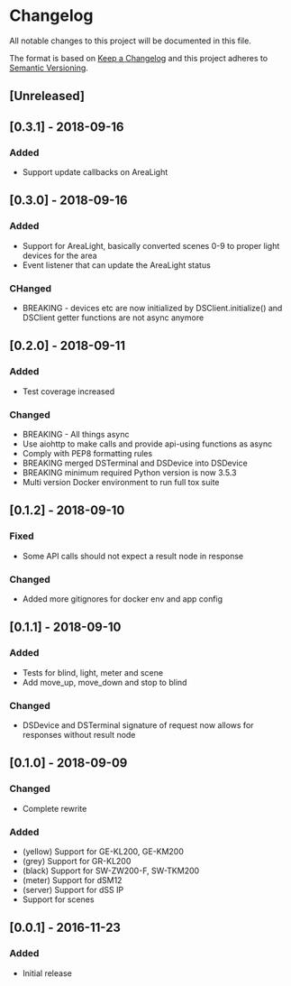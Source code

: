 # Changelog
All notable changes to this project will be documented in this file.

The format is based on [Keep a Changelog](http://keepachangelog.com/en/1.0.0/)
and this project adheres to [Semantic Versioning](http://semver.org/spec/v2.0.0.html).

## [Unreleased]

## [0.3.1] - 2018-09-16
### Added
- Support update callbacks on AreaLight

## [0.3.0] - 2018-09-16
### Added
- Support for AreaLight, basically converted scenes 0-9 to proper light devices for the area
- Event listener that can update the AreaLight status
### CHanged
- BREAKING - devices etc are now initialized by DSClient.initialize() and DSClient getter functions are not async anymore

## [0.2.0] - 2018-09-11
### Added
- Test coverage increased
### Changed
- BREAKING - All things async
- Use aiohttp to make calls and provide api-using functions as async
- Comply with PEP8 formatting rules
- BREAKING merged DSTerminal and DSDevice into DSDevice
- BREAKING minimum required Python version is now 3.5.3
- Multi version Docker environment to run full tox suite

## [0.1.2] - 2018-09-10
### Fixed
- Some API calls should not expect a result node in response
### Changed
- Added more gitignores for docker env and app config

## [0.1.1] - 2018-09-10
### Added
- Tests for blind, light, meter and scene
- Add move_up, move_down and stop to blind
### Changed
- DSDevice and DSTerminal signature of request now allows for responses without result node

## [0.1.0] - 2018-09-09
### Changed
- Complete rewrite

### Added
- (yellow) Support for GE-KL200, GE-KM200
- (grey) Support for GR-KL200
- (black) Support for SW-ZW200-F, SW-TKM200
- (meter) Support for dSM12
- (server) Support for dSS IP
- Support for scenes

## [0.0.1] - 2016-11-23
### Added
- Initial release
